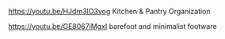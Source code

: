 https://youtu.be/HJdm3IO3vog
Kitchen & Pantry Organization

https://youtu.be/GE8067iMgxI
barefoot and minimalist footware